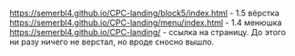https://semerbl4.github.io/CPC-landing/block5/index.html - 1.5 вёрстка
https://semerbl4.github.io/CPC-landing/menu/index.html - 1.4 менюшка
https://semerbl4.github.io/CPC-landing/ - ссылка на страницу.
До этого ни разу ничего не верстал, но вроде сносно вышло.
